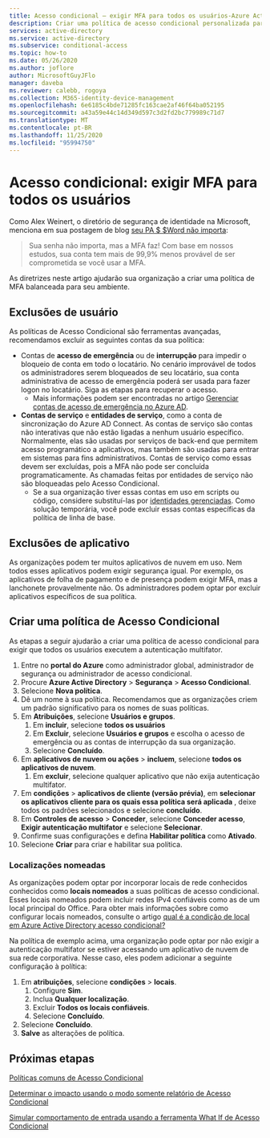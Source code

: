 ```yaml
---
title: Acesso condicional – exigir MFA para todos os usuários-Azure Active Directory
description: Criar uma política de acesso condicional personalizada para exigir que todos os usuários executem a autenticação multifator
services: active-directory
ms.service: active-directory
ms.subservice: conditional-access
ms.topic: how-to
ms.date: 05/26/2020
ms.author: joflore
author: MicrosoftGuyJFlo
manager: daveba
ms.reviewer: calebb, rogoya
ms.collection: M365-identity-device-management
ms.openlocfilehash: 6e6185c4bde71285fc163cae2af46f64ba052195
ms.sourcegitcommit: a43a59e44c14d349d597c3d2fd2bc779989c71d7
ms.translationtype: MT
ms.contentlocale: pt-BR
ms.lasthandoff: 11/25/2020
ms.locfileid: "95994750"
---
```

# <a name="conditional-access-require-mfa-for-all-users"></a>Acesso condicional: exigir MFA para todos os usuários

Como Alex Weinert, o diretório de segurança de identidade na Microsoft, menciona em sua postagem de blog [seu PA $ $Word não importa](https://techcommunity.microsoft.com/t5/Azure-Active-Directory-Identity/Your-Pa-word-doesn-t-matter/ba-p/731984):

> Sua senha não importa, mas a MFA faz! Com base em nossos estudos, sua conta tem mais de 99,9% menos provável de ser comprometida se você usar a MFA.

As diretrizes neste artigo ajudarão sua organização a criar uma política de MFA balanceada para seu ambiente.

## <a name="user-exclusions"></a>Exclusões de usuário

As políticas de Acesso Condicional são ferramentas avançadas, recomendamos excluir as seguintes contas da sua política:

* Contas de **acesso de emergência** ou de **interrupção** para impedir o bloqueio de conta em todo o locatário. No cenário improvável de todos os administradores serem bloqueados de seu locatário, sua conta administrativa de acesso de emergência poderá ser usada para fazer logon no locatário. Siga as etapas para recuperar o acesso.
   * Mais informações podem ser encontradas no artigo [Gerenciar contas de acesso de emergência no Azure AD](../roles/security-emergency-access.md).
* **Contas de serviço** e **entidades de serviço**, como a conta de sincronização do Azure AD Connect. As contas de serviço são contas não interativas que não estão ligadas a nenhum usuário específico. Normalmente, elas são usadas por serviços de back-end que permitem acesso programático a aplicativos, mas também são usadas para entrar em sistemas para fins administrativos. Contas de serviço como essas devem ser excluídas, pois a MFA não pode ser concluída programaticamente. As chamadas feitas por entidades de serviço não são bloqueadas pelo Acesso Condicional.
   * Se a sua organização tiver essas contas em uso em scripts ou código, considere substituí-las por [identidades gerenciadas](../managed-identities-azure-resources/overview.md). Como solução temporária, você pode excluir essas contas específicas da política de linha de base.

## <a name="application-exclusions"></a>Exclusões de aplicativo

As organizações podem ter muitos aplicativos de nuvem em uso. Nem todos esses aplicativos podem exigir segurança igual. Por exemplo, os aplicativos de folha de pagamento e de presença podem exigir MFA, mas a lanchonete provavelmente não. Os administradores podem optar por excluir aplicativos específicos de sua política.

## <a name="create-a-conditional-access-policy"></a>Criar uma política de Acesso Condicional

As etapas a seguir ajudarão a criar uma política de acesso condicional para exigir que todos os usuários executem a autenticação multifator.

1. Entre no **portal do Azure** como administrador global, administrador de segurança ou administrador de acesso condicional.
1. Procure **Azure Active Directory** > **Segurança** > **Acesso Condicional**.
1. Selecione **Nova política**.
1. Dê um nome à sua política. Recomendamos que as organizações criem um padrão significativo para os nomes de suas políticas.
1. Em **Atribuições**, selecione **Usuários e grupos**.
   1. Em **incluir**, selecione **todos os usuários**
   1. Em **Excluir**, selecione **Usuários e grupos** e escolha o acesso de emergência ou as contas de interrupção da sua organização. 
   1. Selecione **Concluído**.
1. Em **aplicativos de nuvem ou ações**  >  **incluem**, selecione **todos os aplicativos de nuvem**.
   1. Em **excluir**, selecione qualquer aplicativo que não exija autenticação multifator.
1. Em **condições**  >  **aplicativos de cliente (versão prévia)**, em **selecionar os aplicativos cliente para os quais essa política será aplicada** , deixe todos os padrões selecionados e selecione **concluído**.
1. Em **Controles de acesso** > **Conceder**, selecione **Conceder acesso**, **Exigir autenticação multifator** e selecione **Selecionar**.
1. Confirme suas configurações e defina **Habilitar política** como **Ativado**.
1. Selecione **Criar** para criar e habilitar sua política.

### <a name="named-locations"></a>Localizações nomeadas

As organizações podem optar por incorporar locais de rede conhecidos conhecidos como **locais nomeados** a suas políticas de acesso condicional. Esses locais nomeados podem incluir redes IPv4 confiáveis como as de um local principal do Office. Para obter mais informações sobre como configurar locais nomeados, consulte o artigo [qual é a condição de local em Azure Active Directory acesso condicional?](location-condition.md)

Na política de exemplo acima, uma organização pode optar por não exigir a autenticação multifator se estiver acessando um aplicativo de nuvem de sua rede corporativa. Nesse caso, eles podem adicionar a seguinte configuração à política:

1. Em **atribuições**, selecione **condições**  >  **locais**.
   1. Configure **Sim**.
   1. Inclua **Qualquer localização**.
   1. Excluir **Todos os locais confiáveis**.
   1. Selecione **Concluído**.
1. Selecione **Concluído**.
1. **Salve** as alterações de política.

## <a name="next-steps"></a>Próximas etapas

[Políticas comuns de Acesso Condicional](concept-conditional-access-policy-common.md)

[Determinar o impacto usando o modo somente relatório de Acesso Condicional](howto-conditional-access-insights-reporting.md)

[Simular comportamento de entrada usando a ferramenta What If de Acesso Condicional](troubleshoot-conditional-access-what-if.md)
